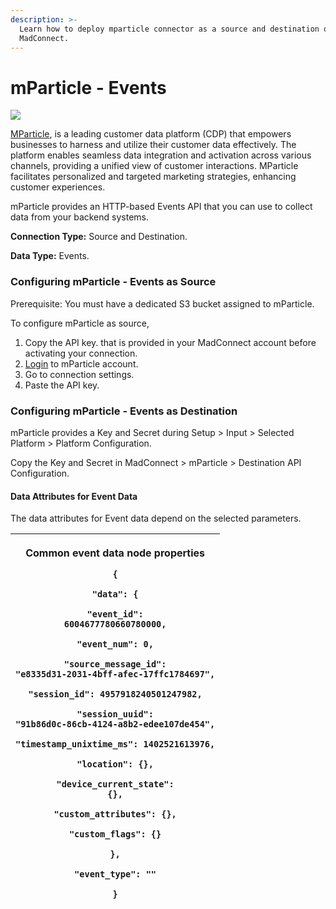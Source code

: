 ```yaml
---
description: >-
  Learn how to deploy mparticle connector as a source and destination on
  MadConnect.
---
```


# mParticle - Events

![](https://lh7-us.googleusercontent.com/Q8emtVgduOrId7OkscCawIrq-k-NTuGqKx9TuoRj1Rx-N1ChgEop3mncZoiOHA2L3vi4cQ36aHdXIV7nNJU73us3attk8Mhf4Em49U18f-8\_8l4rcD7RhOWhZpaMG7PPSD1H-ZlVkzHVG0fOOrpLvg)

[MParticle](https://docs.mparticle.com/), is a leading customer data platform (CDP) that empowers businesses to harness and utilize their customer data effectively. The platform enables seamless data integration and activation across various channels, providing a unified view of customer interactions. MParticle facilitates personalized and targeted marketing strategies, enhancing customer experiences.

mParticle provides an HTTP-based Events API that you can use to collect data from your backend systems.

**Connection Type:** Source and Destination.

**Data Type:** Events.

### Configuring mParticle - Events as Source

Prerequisite: You must have a dedicated S3 bucket assigned to mParticle.

To configure mParticle as source,

1. Copy the API key. that is provided in your MadConnect account before activating your connection.
2. [Login](https://app.mparticle.com/login) to mParticle account.
3. Go to connection settings.
4. &#x20;Paste the API key.

### Configuring mParticle - Events as Destination

mParticle provides a Key and Secret during Setup > Input > Selected Platform > Platform Configuration.

Copy the Key and Secret in MadConnect > mParticle > Destination API Configuration.

#### Data Attributes for Event Data

The data attributes for Event data depend on the selected parameters. &#x20;

| <p>Common event data node properties</p><p><code>{</code></p><p>    <code>"data": {</code></p><p>        <code>"event_id": 6004677780660780000,</code></p><p>        <code>"event_num": 0,</code></p><p>        <code>"source_message_id": "e8335d31-2031-4bff-afec-17ffc1784697",</code></p><p>        <code>"session_id": 4957918240501247982,</code></p><p>        <code>"session_uuid": "91b86d0c-86cb-4124-a8b2-edee107de454",</code></p><p>        <code>"timestamp_unixtime_ms": 1402521613976,</code></p><p>        <code>"location": {},</code></p><p>        <code>"device_current_state": {},</code></p><p>        <code>"custom_attributes": {},</code></p><p>        <code>"custom_flags": {}</code></p><p>    <code>},</code></p><p>    <code>"event_type": ""</code></p><p><code>}</code><br></p> |
| ---------------------------------------------------------------------------------------------------------------------------------------------------------------------------------------------------------------------------------------------------------------------------------------------------------------------------------------------------------------------------------------------------------------------------------------------------------------------------------------------------------------------------------------------------------------------------------------------------------------------------------------------------------------------------------------------------------------------------------------------------------------------------------------------------------------- |

